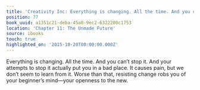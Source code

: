 ```yaml
---
title: 'Creativity Inc: Everything is changing. All the time. And you can’t stop it.…'
position: 77
book_uuid: a1351c21-deba-45a0-9ec2-6322200c1753
location: 'Chapter 11: The Unmade Future'
source: ibooks
touch: true
highlighted_on: '2015-10-20T00:00:00.000Z'
---
```


Everything is changing. All the time. And you can’t stop it. And your attempts to stop it actually put you in a bad place. It causes pain, but we don’t seem to learn from it. Worse than that, resisting change robs you of your beginner’s mind—your openness to the new.
